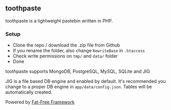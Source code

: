 ## toothpaste

toothpaste is a lightweight pastebin written in PHP.

### Setup

- Clone the repo / download the .zip file from Github
- If you rename the folder, also change `RewriteBase` in `.htaccess`
- Check write permissions on `tmp/` and `data/` folder
- Done

toothpaste supports MongoDB, PostgreSQL, MySQL, SQLite and JIG

JIG is a file based DB engine and enabled by default. It's recommended you change to a proper DB engine in `app/data/config.json`. Tables will be automatically created.

Powered by [Fat-Free Framework](https://github.com/bcosca/fatfree)
